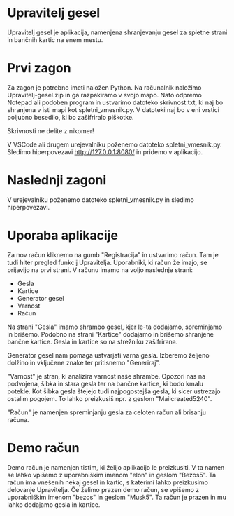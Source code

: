 # Upravitelj gesel
Upravitelj gesel je aplikacija, namenjena shranjevanju gesel za spletne strani in bančnih kartic na enem mestu.

# Prvi zagon
Za zagon je potrebno imeti naložen Python. Na računalnik naložimo Upravitelj-gesel.zip in ga razpakiramo v svojo mapo.
Nato odpremo Notepad ali podoben program in ustvarimo datoteko skrivnost.txt, ki naj bo shranjena v isti mapi kot spletni_vmesnik.py. V datoteki naj bo v eni vrstici poljubno besedilo, ki bo zašifriralo piškotke.

Skrivnosti ne delite z nikomer!

V VSCode ali drugem urejevalniku poženemo datoteko spletni_vmesnik.py. Sledimo hiperpovezavi http://127.0.0.1:8080/ in pridemo v aplikacijo.

# Naslednji zagoni
V urejevalniku poženemo datoteko spletni_vmesnik.py in sledimo hiperpovezavi.

# Uporaba aplikacije
Za nov račun kliknemo na gumb "Registracija" in ustvarimo račun. Tam je tudi hiter pregled funkcij Upravitelja. Uporabniki, ki račun že imajo, se prijavijo na prvi strani.
V računu imamo na voljo naslednje strani:
- Gesla
- Kartice
- Generator gesel
- Varnost
- Račun

Na strani "Gesla" imamo shrambo gesel, kjer le-ta dodajamo, spreminjamo in brišemo. Podobno na strani "Kartice" dodajamo in brišemo shranjene bančne kartice.
Gesla in kartice so na strežniku zašifrirana.

Generator gesel nam pomaga ustvarjati varna gesla. Izberemo željeno dolžino in vključene znake ter pritisnemo "Generiraj".

"Varnost" je stran, ki analizira varnost naše shrambe. Opozori nas na podvojena, šibka in stara gesla ter na bančne kartice, ki bodo kmalu potekle.
Kot šibka gesla štejejo tudi najpogostejša gesla, ki sicer ustrezajo ostalim pogojem. To lahko preizkusiš npr. z geslom "Mailcreated5240".

"Račun" je namenjen spreminjanju gesla za celoten račun ali brisanju računa.

# Demo račun
Demo račun je namenjen tistim, ki želijo aplikacijo le preizkusiti.
V ta namen se lahko vpišemo z uporabniškim imenom "elon" in geslom "Bezos5". Ta račun ima vnešenih nekaj gesel in kartic, s katerimi lahko preizkusimo delovanje Upravitelja.
Če želimo prazen demo račun, se vpišemo z uporabniškim imenom "bezos" in geslom "Musk5". Ta račun je prazen in mu lahko dodajamo gesla in kartice.
